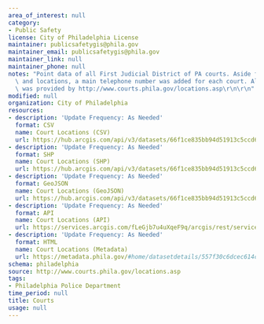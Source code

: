 ```yaml
---
area_of_interest: null
category: 
- Public Safety
license: City of Philadelphia License
maintainer: publicsafetygis@phila.gov
maintainer_email: publicsafetygis@phila.gov
maintainer_link: null
maintainer_phone: null
notes: "Point data of all First Judicial District of PA courts. Aside from the courts\
  \ and locations, a main telephone number was added for each court. All information\
  \ was provided by http://www.courts.phila.gov/locations.asp\r\n\r\n"
modified: null
organization: City of Philadelphia
resources:
- description: 'Update Frequency: As Needed'
  format: CSV
  name: Court Locations (CSV)
  url: https://hub.arcgis.com/api/v3/datasets/66f1ce835bb94d51913c5ccd69d0e868_0/downloads/data?format=csv&spatialRefId=2272&where=1%3D1
- description: 'Update Frequency: As Needed'
  format: SHP
  name: Court Locations (SHP)
  url: https://hub.arcgis.com/api/v3/datasets/66f1ce835bb94d51913c5ccd69d0e868_0/downloads/data?format=shp&spatialRefId=2272&where=1%3D1
- description: 'Update Frequency: As Needed'
  format: GeoJSON
  name: Court Locations (GeoJSON)
  url: https://hub.arcgis.com/api/v3/datasets/66f1ce835bb94d51913c5ccd69d0e868_0/downloads/data?format=geojson&spatialRefId=4326&where=1%3D1
- description: 'Update Frequency: As Needed'
  format: API
  name: Court Locations (API)
  url: https://services.arcgis.com/fLeGjb7u4uXqeF9q/arcgis/rest/services/Courts/FeatureServer/0/query?outFields=*&where=1%3D1
- description: 'Update Frequency: As Needed'
  format: HTML
  name: Court Locations (Metadata)
  url: https://metadata.phila.gov/#home/datasetdetails/557f30c6dcec614c29ce8b70/representationdetails/557f30e4c579ea311699bb4d/
schema: philadelphia
source: http://www.courts.phila.gov/locations.asp
tags:
- Philadelphia Police Department
time_period: null
title: Courts
usage: null
---
```

